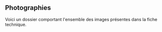 ## Photographies
Voici un dossier comportant l'ensemble des images présentes dans la fiche technique. 
